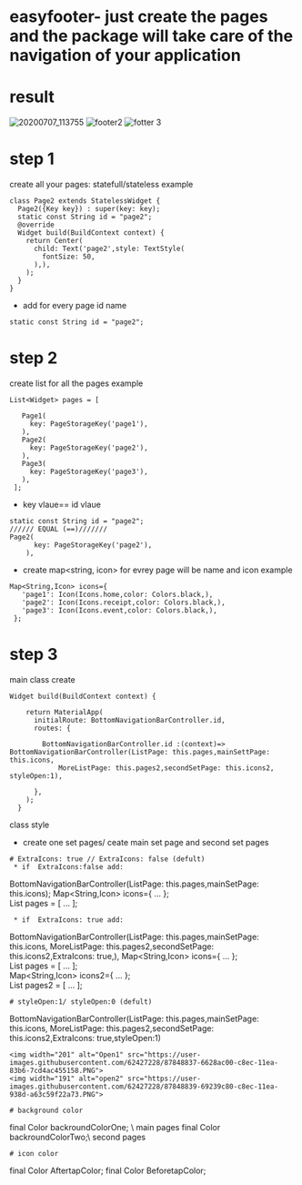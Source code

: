 # easyfooter- just create the pages and the package will take care of the navigation of your application
# result
![20200707_113755](https://user-images.githubusercontent.com/62427228/87848267-30cd8f80-c8e7-11ea-9b3e-67dece0cad99.gif)
![footer2](https://user-images.githubusercontent.com/62427228/87848270-34611680-c8e7-11ea-80bd-2f6c9a1c81e8.gif)
![fotter 3](https://user-images.githubusercontent.com/62427228/87848274-375c0700-c8e7-11ea-9a68-6716ad8fda32.gif)

# step 1
create all your pages: statefull/stateless
example 
```
class Page2 extends StatelessWidget {
  Page2({Key key}) : super(key: key);
  static const String id = "page2";
  @override
  Widget build(BuildContext context) {
    return Center(
      child: Text('page2',style: TextStyle(
        fontSize: 50,
      ),),
    );
  }
}
```

* add for every page id name 
```
static const String id = "page2";
```
# step 2
create list<Widget> for all the pages 
example
 ```
 List<Widget> pages = [

    Page1(
      key: PageStorageKey('page1'),
    ),
    Page2(
      key: PageStorageKey('page2'),
    ),
    Page3(
      key: PageStorageKey('page3'),
    ),
  ];
  ```
* key vlaue== id vlaue 
```                                    
static const String id = "page2";    
////// EQUAL (==)///////
Page2(
      key: PageStorageKey('page2'),
    ),
 ```
 * create map<string, icon> for evrey page will be name and icon
 example
 ```
 Map<String,Icon> icons={
    'page1': Icon(Icons.home,color: Colors.black,),
    'page2': Icon(Icons.receipt,color: Colors.black,),
    'page3': Icon(Icons.event,color: Colors.black,),
  };
  ```
# step 3
main class create
``` 
Widget build(BuildContext context) {

    return MaterialApp(
      initialRoute: BottomNavigationBarController.id,
      routes: {

        BottomNavigationBarController.id :(context)=> BottomNavigationBarController(ListPage: this.pages,mainSettPage: this.icons,
            MoreListPage: this.pages2,secondSetPage: this.icons2, styleOpen:1),

      },
    );
  }
```

class style
* create one set pages/ ceate main set page and second set pages
```
# ExtraIcons: true // ExtraIcons: false (defult)
 * if  ExtraIcons:false add:
```
BottomNavigationBarController(ListPage: this.pages,mainSetPage: this.icons);
Map<String,Icon> icons={  ...  };                               
List<Widget> pages = [ ...  ];                                                   
```
 * if  ExtraIcons: true add:
```
BottomNavigationBarController(ListPage: this.pages,mainSetPage: this.icons, MoreListPage: this.pages2,secondSetPage: this.icons2,ExtraIcons: true,),
Map<String,Icon> icons={  ...  };                               
List<Widget> pages = [ ...  ];                                                   
Map<String,Icon> icons2={  ...  };                               
List<Widget> pages2 = [ ...  ];    
```
# styleOpen:1/ styleOpen:0 (defult)
```
BottomNavigationBarController(ListPage: this.pages,mainSetPage: this.icons, MoreListPage: this.pages2,secondSetPage: this.icons2,ExtraIcons: true,styleOpen:1)
```
<img width="201" alt="Open1" src="https://user-images.githubusercontent.com/62427228/87848837-6628ac00-c8ec-11ea-83b6-7cd4ac455158.PNG">
<img width="191" alt="open2" src="https://user-images.githubusercontent.com/62427228/87848839-69239c80-c8ec-11ea-938d-a63c59f22a73.PNG">

# background color 
```
final Color backroundColorOne; \\ main pages
final Color backroundColorTwo;\\ second pages
```
# icon color
```
final Color AftertapColor;
final Color BeforetapColor;
```
